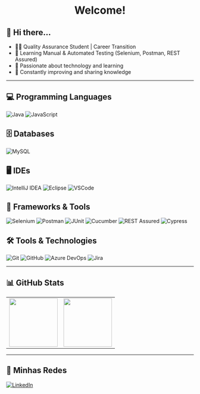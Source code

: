 <h1 align="center">Welcome!</h1>

## 👋 Hi there...

- 👨‍💻 Quality Assurance Student | Career Transition  
- 🧪 Learning Manual & Automated Testing (Selenium, Postman, REST Assured)  
- 🧠 Passionate about technology and learning  
- 🔁 Constantly improving and sharing knowledge  

---

## 💻 Programming Languages
![Java](https://img.shields.io/badge/Java-ED8B00?style=flat-square&logo=java&logoColor=white)
![JavaScript](https://img.shields.io/badge/JavaScript-F7DF1E?style=flat-square&logo=javascript&logoColor=black)

## 🗄️ Databases
![MySQL](https://img.shields.io/badge/MySQL-00000F?style=flat-square&logo=mysql&logoColor=white)

## 🖥️ IDEs
![IntelliJ IDEA](https://img.shields.io/badge/IntelliJIDEA-000000?style=flat-square&logo=intellijidea&logoColor=white)
![Eclipse](https://img.shields.io/badge/Eclipse-2C2255?style=flat-square&logo=eclipse&logoColor=white)
![VSCode](https://img.shields.io/badge/VSCode-007ACC?style=flat-square&logo=visualstudiocode&logoColor=white)

## 🧰 Frameworks & Tools
![Selenium](https://img.shields.io/badge/Selenium-43B02A?style=flat-square&logo=selenium&logoColor=white)
![Postman](https://img.shields.io/badge/Postman-FF6C37?style=flat-square&logo=postman&logoColor=white)
![JUnit](https://img.shields.io/badge/JUnit5-25A162?style=flat-square&logo=junit5&logoColor=white)
![Cucumber](https://img.shields.io/badge/Cucumber-23D96C?style=flat-square&logo=cucumber&logoColor=white)
![REST Assured](https://img.shields.io/badge/REST%20Assured-6DB33F?style=flat-square)
![Cypress](https://img.shields.io/badge/-Cypress-17202C?style=flat-square&logo=cypress&logoColor=white)

## 🛠️ Tools & Technologies
![Git](https://img.shields.io/badge/-Git-F05032?style=flat-square&logo=git&logoColor=white)
![GitHub](https://img.shields.io/badge/-GitHub-181717?style=flat-square&logo=github&logoColor=white)
![Azure DevOps](https://img.shields.io/badge/-Azure%20DevOps-0078D7?style=flat-square&logo=azuredevops&logoColor=white)
![Jira](https://img.shields.io/badge/-Jira-0052CC?style=flat-square&logo=jira&logoColor=white)

---

## 📊 GitHub Stats

<div align="center">

<table>
  <tr>
    <td>
      <img src="https://github-readme-stats.vercel.app/api?username=renatobello&show_icons=true&theme=tokyonight" height="130">
    </td>
    <td>
      <img src="https://github-readme-stats.vercel.app/api/top-langs/?username=renatobello&layout=compact&theme=tokyonight" height="130">
    </td>
  </tr>
</table>

</div>

---

## 🤝 Minhas Redes 

[![LinkedIn](https://img.shields.io/badge/-LinkedIn-0A66C2?style=flat-square&logo=linkedin&logoColor=white)](https://www.linkedin.com/in/renato-bello/)
